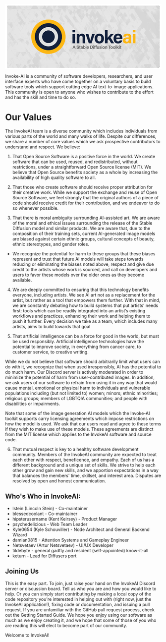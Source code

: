 ﻿<img src="docs/assets/invoke_ai_banner.png" align="center">

Invoke-AI is a community of software developers, researchers, and user
interface experts who have come together on a voluntary basis to build
software tools which support cutting edge AI text-to-image
applications. This community is open to anyone who wishes to
contribute to the effort and has the skill and time to do so.

# Our Values

The InvokeAI team is a diverse community which includes individuals
from various parts of the world and many walks of life. Despite our
differences, we share a number of core values which we ask prospective
contributors to understand and respect. We believe:

1. That Open Source Software is a positive force in the world. We
create software that can be used, reused, and redistributed, without
restrictions, under a straightforward Open Source license (MIT). We
believe that Open Source benefits society as a whole by increasing the
availability of high quality software to all.

2. That those who create software should receive proper attribution
for their creative work. While we support the exchange and reuse of
Open Source Software, we feel strongly that the original authors of a
piece of code should receive credit for their contribution, and we
endeavor to do so whenever possible.

3. That there is moral ambiguity surrounding AI-assisted art. We are
aware of the moral and ethical issues surrounding the release of the
Stable Diffusion model and similar products. We are aware that, due to
the composition of their training sets, current AI-generated image
models are biased against certain ethnic groups, cultural concepts of
beauty, ethnic stereotypes, and gender roles.

 - We recognize the potential for harm to these groups that these biases
    represent and trust that future AI models will take steps towards
    reducing or eliminating the biases noted above, respect and give due
    credit to the artists whose work is sourced, and call on developers
    and users to favor these models over the older ones as they become
    available.

4. We are deeply committed to ensuring that this technology benefits
everyone, including artists. We see AI art not as a replacement for
the artist, but rather as a tool that empowers them further. With that
in mind, we are constantly debating how to build systems that put
artists’ needs first: tools which can be readily integrated into an
artist’s existing workflows and practices, enhancing their work and
helping them to push it further. Every decision we take as a team,
which includes many artists, aims to build towards that goal

5. That artificial intelligence can be a force for good in the world,
but must be used responsibly. Artificial intelligence technologies
have the potential to improve society, in everything from cancer care,
to customer service, to creative writing.

While we do not believe that software should arbitrarily limit what
users can do with it, we recognize that when used irresponsibly, AI
has the potential to do much harm. Our Discord server is actively
moderated in order to minimize the potential of harm from
user-contributed images. In addition, we ask users of our software to
refrain from using it in any way that would cause mental, emotional or
physical harm to individuals and vulnerable populations including (but
not limited to) women; minors; ethnic minorities; religious groups;
members of LGBTQIA communities; and people with disabilities or
impairments.

Note that some of the image generation AI models which the Invoke-AI
toolkit supports carry licensing agreements which impose restrictions
on how the model is used. We ask that our users read and agree to
these terms if they wish to make use of these models. These agreements
are distinct from the MIT license which applies to the InvokeAI
software and source code.

6. That mutual respect is key to a healthy software development
community. Members of the InvokeAI community are expected to treat
each other with respect, beneficence, and empathy. Each of us has a
different background and a unique set of skills. We strive to help
each other grow and gain new skills, and we apportion expectations in
a way that balances the members' time, skillset, and interest
area. Disputes are resolved by open and honest communication.

## Who's Who in InvokeAI:
* lstein (Lincoln Stein) - Co-maintainer
* blessedcoolant - Co-maintainer
* hipsterusername (Kent Keirsey) - Product Manager
* psychedelicious - Web Team Leader
* Kyle0654 (Kyle Schouviller) - Node Architect and General Backend Wizard
* damian0815 - Attention Systems and Gameplay Engineer
* Netsvetaev (Artur Netsvetaev) - UI/UX Developer
* tildebyte - general gadfly and resident (self-appointed) know-it-all
* keturn - Lead for Diffusers port

## Joining Us

This is the easy part. To join, just raise your hand on the InvokeAI
Discord server or discussion board. Tell us who you are and how you
would like to help.  Or you can simply start contributing by making a
local copy of the code repository you're interested in helping out
with (right now, just the InvokeAI application!), fixing code or
documentation, and issuing a pull request. If you are unfamiliar with
the GitHub pull request process, check out the Getting Started Guide.
We hope you enjoy using our software as much as we enjoy creating it,
and we hope that some of those of you who are reading this will elect
to become part of our community.

Welcome to InvokeAI!
